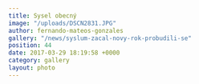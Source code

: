 ```yaml
---
title: Sysel obecný
image: "/uploads/DSCN2831.JPG"
author: fernando-mateos-gonzales
gallery: "/news/syslum-zacal-novy-rok-probudili-se"
position: 44
date: 2017-03-29 18:19:58 +0000
category: gallery
layout: photo
---
```

